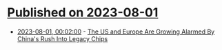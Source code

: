 # [Published on 2023-08-01](index.md)

* [2023-08-01, 00:02:00](https://hardware.slashdot.org/story/23/07/31/2112221/the-us-and-europe-are-growing-alarmed-by-chinas-rush-into-legacy-chips?utm_source=rss1.0mainlinkanon&utm_medium=feed) - [The US and Europe Are Growing Alarmed By China's Rush Into Legacy Chips](https://hardware.slashdot.org/story/23/07/31/2112221/the-us-and-europe-are-growing-alarmed-by-chinas-rush-into-legacy-chips?utm_source=rss1.0mainlinkanon&utm_medium=feed)
